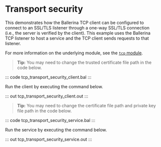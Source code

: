 # Transport security

This demonstrates how the Ballerina TCP client can be configured to connect to an SSL/TLS listener through a one-way SSL/TLS connection (i.e., the server is verified by the client). This example uses the Ballerina TCP listener to host a service and the TCP client sends requests to that listener.

For more information on the underlying module, see the [`tcp` module](https://lib.ballerina.io/ballerina/tcp/latest).

>**Tip:** You may need to change the trusted certificate file path in the code below.

::: code tcp_transport_security_client.bal :::

Run the client by executing the command below.

::: out tcp_transport_security_client.out :::

>**Tip:** You may need to change the certificate file path and private key file path in the code below.

::: code tcp_transport_security_service.bal :::

Run the service by executing the command below.

::: out tcp_transport_security_service.out :::